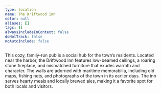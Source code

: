 ```yaml
---
type: location
name: The Driftwood Inn
color: null
aliases: []
tags: []
alwaysIncludeInContext: false
doNotTrack: false
noAutoInclude: false
---
```

This cozy, family-run pub is a social hub for the town’s residents. Located near the harbor, the Driftwood Inn features low-beamed ceilings, a roaring stone fireplace, and mismatched furniture that exudes warmth and character. The walls are adorned with maritime memorabilia, including old maps, fishing nets, and photographs of the town in its earlier days. The inn serves hearty meals and locally brewed ales, making it a favorite spot for both locals and visitors.